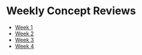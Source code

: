 # Weekly Concept Reviews

* [Week 1](https://docs.google.com/document/d/10DRknH5HBH-4czzO6J3Ra9Tt-UnSnZ2PO8BZCeJ5f3A/edit?usp=sharing)
* [Week 2](https://docs.google.com/document/d/1gZDqrLWruYQlxxg0kzmfT0cHuKUve-QeEZlA6ZCD4ZY/edit?usp=sharing)
* [Week 3](https://docs.google.com/document/d/1aChVo6h_DeDisTEz1bXexB_-wo7C6rKqFiq3AQlnim0/edit?usp=sharing)
* [Week 4](https://docs.google.com/document/d/138UYdCBIUGxUdRhmYqBWovqRcMb_44JzfaO8FBGNcN8/edit?usp=sharing)